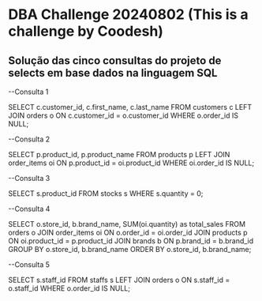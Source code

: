# DBA Challenge 20240802 (This is a challenge by Coodesh)

## Solução das cinco consultas do projeto de selects em base dados na linguagem SQL

--Consulta 1

SELECT c.customer_id, c.first_name, c.last_name FROM customers c
LEFT JOIN orders o ON c.customer_id = o.customer_id
WHERE o.order_id IS NULL;

--Consulta 2

SELECT p.product_id, p.product_name
FROM  products p
LEFT JOIN order_items oi ON p.product_id = oi.product_id
WHERE oi.order_id IS NULL;

--Consulta 3

SELECT s.product_id
FROM stocks s
WHERE s.quantity = 0;

--Consulta 4

SELECT o.store_id, b.brand_name, SUM(oi.quantity) as total_sales
FROM orders o
JOIN order_items oi ON o.order_id = oi.order_id
JOIN products p ON oi.product_id = p.product_id
JOIN brands b ON p.brand_id = b.brand_id
GROUP BY o.store_id, b.brand_name
ORDER BY o.store_id, b.brand_name;

--Consulta 5

SELECT s.staff_id
FROM staffs s
LEFT JOIN orders o ON s.staff_id = o.staff_id
WHERE o.order_id IS NULL;
